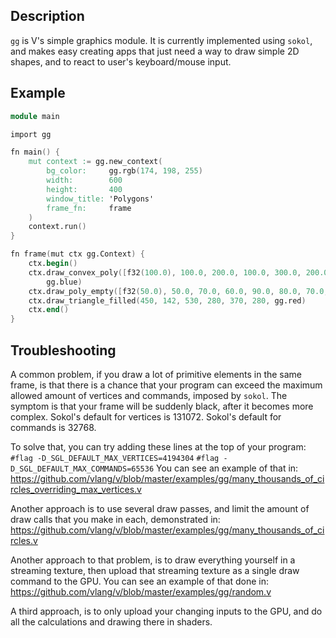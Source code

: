 ## Description

`gg` is V's simple graphics module.
It is currently implemented using `sokol`, and makes easy creating
apps that just need a way to draw simple 2D shapes, and to react to
user's keyboard/mouse input.

## Example

```v cgen
module main

import gg

fn main() {
	mut context := gg.new_context(
		bg_color:     gg.rgb(174, 198, 255)
		width:        600
		height:       400
		window_title: 'Polygons'
		frame_fn:     frame
	)
	context.run()
}

fn frame(mut ctx gg.Context) {
	ctx.begin()
	ctx.draw_convex_poly([f32(100.0), 100.0, 200.0, 100.0, 300.0, 200.0, 200.0, 300.0, 100.0, 300.0],
		gg.blue)
	ctx.draw_poly_empty([f32(50.0), 50.0, 70.0, 60.0, 90.0, 80.0, 70.0, 110.0], gg.black)
	ctx.draw_triangle_filled(450, 142, 530, 280, 370, 280, gg.red)
	ctx.end()
}
```

## Troubleshooting

A common problem, if you draw a lot of primitive elements in the same
frame, is that there is a chance that your program can exceed the maximum
allowed amount of vertices and commands, imposed by `sokol`.
The symptom is that your frame will be suddenly black, after it becomes more complex.
Sokol's default for vertices is 131072.
Sokol's default for commands is 32768.

To solve that, you can try adding these lines at the top of your program:
`#flag -D_SGL_DEFAULT_MAX_VERTICES=4194304`
`#flag -D_SGL_DEFAULT_MAX_COMMANDS=65536`
You can see an example of that in:
https://github.com/vlang/v/blob/master/examples/gg/many_thousands_of_circles_overriding_max_vertices.v

Another approach is to use several draw passes, and limit the amount
of draw calls that you make in each, demonstrated in:
https://github.com/vlang/v/blob/master/examples/gg/many_thousands_of_circles.v

Another approach to that problem, is to draw everything yourself in a streaming
texture, then upload that streaming texture as a single draw command to the GPU.
You can see an example of that done in:
https://github.com/vlang/v/blob/master/examples/gg/random.v

A third approach, is to only upload your changing inputs to the GPU, and do all
the calculations and drawing there in shaders.
